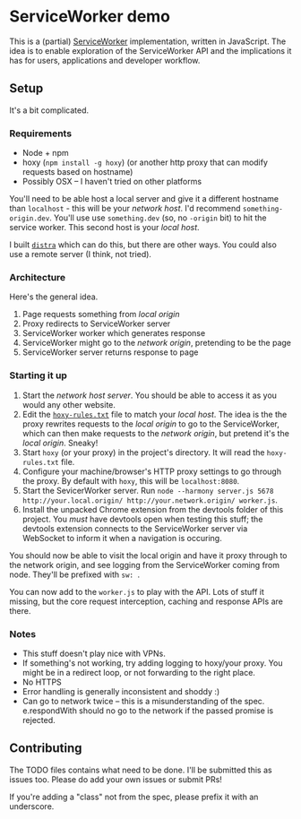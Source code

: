 # ServiceWorker demo

This is a (partial) [ServiceWorker](https://github.com/slightlyoff/ServiceWorker) implementation, written in JavaScript. The idea is to enable exploration of the ServiceWorker API and the implications it has for users, applications and developer workflow.

## Setup

It's a bit complicated.

### Requirements

- Node + npm
- hoxy (`npm install -g hoxy`) (or another http proxy that can modify requests based on hostname)
- Possibly OSX – I haven't tried on other platforms

You'll need to be able host a local server and give it a different hostname than `localhost` - this will be your *network host*. I'd recommend `something-origin.dev`. You'll use use `something.dev` (so, no `-origin` bit) to hit the service worker. This second host is your *local host*.

I built [`distra`](https://github.com/phuu/distra) which can do this, but there are other ways. You could also use a remote server (I think, not tried).

### Architecture

Here's the general idea.

1. Page requests something from *local origin*
2. Proxy redirects to ServiceWorker server
3. ServiceWorker worker which generates response
4. ServiceWorker might go to the *network origin*, pretending to be the page
5. ServiceWorker server returns response to page

### Starting it up

1. Start the *network host server*. You should be able to access it as you would any other website.
2. Edit the [`hoxy-rules.txt`](hoxy-rules.txt) file to match your *local host*. The idea is the the proxy rewrites requests to the *local origin* to go to the ServiceWorker, which can then make requests to the *network origin*, but pretend it's the *local origin*. Sneaky!
3. Start `hoxy` (or your proxy) in the project's directory. It will read the `hoxy-rules.txt` file.
4. Configure your machine/browser's HTTP proxy settings to go through the proxy. By default with `hoxy`, this will be `localhost:8080`.
5. Start the SevicerWorker server. Run `node --harmony server.js 5678 http://your.local.origin/ http://your.network.origin/ worker.js`.
6. Install the unpacked Chrome extension from the devtools folder of this project. You *must* have devtools open when testing this stuff; the devtools extension connects to the ServiceWorker server via WebSocket to inform it when a navigation is occuring.

You should now be able to visit the local origin and have it proxy through to the network origin, and see logging from the ServiceWorker coming from node. They'll be prefixed with `sw: `.

You can now add to the `worker.js` to play with the API. Lots of stuff it missing, but the core request interception, caching and response APIs are there.

### Notes

- This stuff doesn't play nice with VPNs.
- If something's not working, try adding logging to hoxy/your proxy. You might be in a redirect loop, or not forwarding to the right place.
- No HTTPS
- Error handling is generally inconsistent and shoddy :)
- Can go to network twice – this is a misunderstanding of the spec. e.respondWith should no go to the network if the passed promise is rejected.

## Contributing

The TODO files contains what need to be done. I'll be submitted this as issues too. Please do add your own issues or submit PRs!

If you're adding a "class" not from the spec, please prefix it with an underscore.
